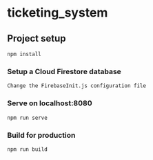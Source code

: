 # ticketing_system

## Project setup
```
npm install
```
### Setup a Cloud Firestore database
```
Change the FirebaseInit.js configuration file
```
### Serve on localhost:8080
```
npm run serve
```

### Build for production
```
npm run build
```
